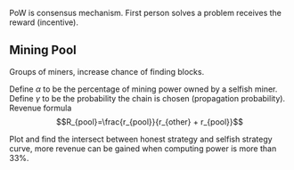 PoW is consensus mechanism.
First person solves a problem receives the reward (incentive).

## Mining Pool
Groups of miners, increase chance of finding blocks. 

Define $\alpha$ to be the percentage of mining power owned by a selfish miner.
Define $\gamma$ to be the probability the chain is chosen (propagation probability).
Revenue formula
$$R_{pool}=\frac{r_{pool}}{r_{other} + r_{pool}}$$


Plot and find the intersect between honest strategy and selfish strategy curve, more revenue can be gained when computing power is more than 33%. 

